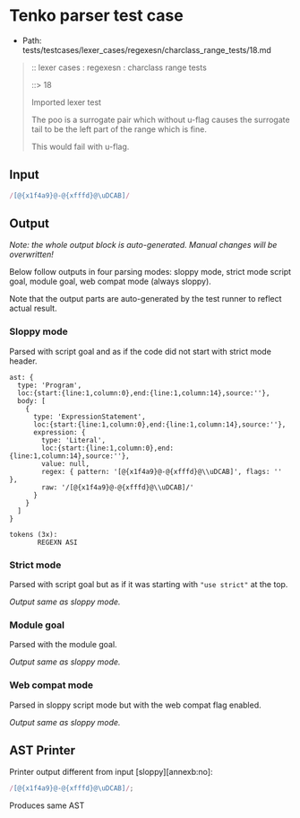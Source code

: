 # Tenko parser test case

- Path: tests/testcases/lexer_cases/regexesn/charclass_range_tests/18.md

> :: lexer cases : regexesn : charclass range tests
>
> ::> 18
>
> Imported lexer test
>
> The poo is a surrogate pair which without u-flag causes the surrogate tail to be the left part of the range which is fine.
>
> This would fail with u-flag.

## Input

`````js
/[@{x1f4a9}@-@{xfffd}@\uDCAB]/
`````

## Output

_Note: the whole output block is auto-generated. Manual changes will be overwritten!_

Below follow outputs in four parsing modes: sloppy mode, strict mode script goal, module goal, web compat mode (always sloppy).

Note that the output parts are auto-generated by the test runner to reflect actual result.

### Sloppy mode

Parsed with script goal and as if the code did not start with strict mode header.

`````
ast: {
  type: 'Program',
  loc:{start:{line:1,column:0},end:{line:1,column:14},source:''},
  body: [
    {
      type: 'ExpressionStatement',
      loc:{start:{line:1,column:0},end:{line:1,column:14},source:''},
      expression: {
        type: 'Literal',
        loc:{start:{line:1,column:0},end:{line:1,column:14},source:''},
        value: null,
        regex: { pattern: '[@{x1f4a9}@-@{xfffd}@\\uDCAB]', flags: '' },
        raw: '/[@{x1f4a9}@-@{xfffd}@\\uDCAB]/'
      }
    }
  ]
}

tokens (3x):
       REGEXN ASI
`````

### Strict mode

Parsed with script goal but as if it was starting with `"use strict"` at the top.

_Output same as sloppy mode._

### Module goal

Parsed with the module goal.

_Output same as sloppy mode._

### Web compat mode

Parsed in sloppy script mode but with the web compat flag enabled.

_Output same as sloppy mode._

## AST Printer

Printer output different from input [sloppy][annexb:no]:

````js
/[@{x1f4a9}@-@{xfffd}@\uDCAB]/;
````

Produces same AST
